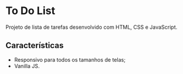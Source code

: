 # To Do List
Projeto de lista de tarefas desenvolvido com HTML, CSS e JavaScript.

## Características
* Responsivo para todos os tamanhos de telas;
* Vanilla JS.
